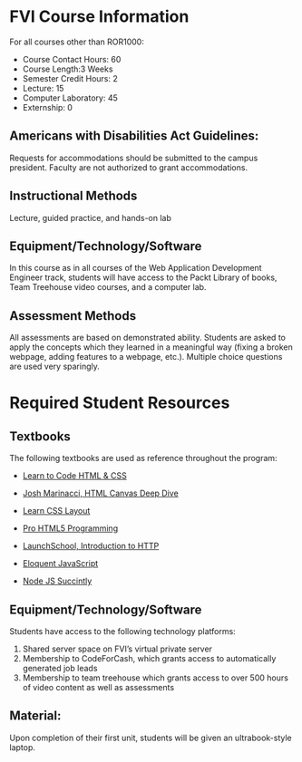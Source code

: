 # FVI Course Information

For all courses other than ROR1000:

* Course Contact Hours: 60
* Course Length:3 Weeks
* Semester Credit Hours: 2
* Lecture:  15
* Computer Laboratory:  45
* Externship: 0

## Americans with Disabilities Act Guidelines:

Requests for accommodations should be submitted to the campus president. Faculty are not authorized to grant accommodations.


## Instructional Methods							

Lecture, guided practice, and hands-on lab

## Equipment/Technology/Software					

In this course as in all courses of the Web Application Development Engineer track, students will have access to the Packt Library of books, Team Treehouse video courses, and a computer lab.

## Assessment Methods		

All assessments are based on demonstrated ability. Students are asked to apply the concepts which they learned in a meaningful way (fixing a broken webpage, adding features to a webpage, etc.). Multiple choice questions are used very sparingly.

# Required Student Resources						

## Textbooks

The following textbooks are used as reference throughout the program:

* [Learn to Code HTML & CSS](http://learn.shayhowe.com/html-css/)

* [Josh Marinacci, HTML Canvas Deep Dive](https://joshondesign.com/p/books/canvasdeepdive/toc.html)

* [Learn CSS Layout](http://learnlayout.com/)

* [Pro HTML5 Programming](http://apress.jensimmons.com/v5/pro-html5-programming/ch0.html)

* [LaunchSchool, Introduction to HTTP](https://launchschool.com/books/http)

* [Eloquent JavaScript](http://eloquentjavascript.net/)

* [Node JS Succintly](https://www.syncfusion.com/resources/techportal/ebooks/nodejs)

## Equipment/Technology/Software

Students have access to the following technology platforms:
1. Shared server space on FVI’s virtual private server
2. Membership to CodeForCash, which grants access to automatically generated job leads
3. Membership to team treehouse which grants access to over 500 hours of video content as well as assessments

## Material:

Upon completion of their first unit, students will be given an ultrabook-style laptop.
